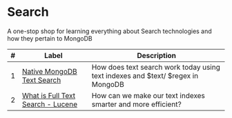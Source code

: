 # Search
A one-stop shop for learning everything about Search technologies and how they pertain to MongoDB

| #   | Label                                      | Description                                                                                       |
| --- | ------------------------------------------ | ------------------------------------------------------------------------------------------------- |
| 1   | [Native MongoDB Text Search](foundations/MDB-Text-Search/)        | How does text search work today using text indexes and $text/ $regex in MongoDB | --- | ------------------------------------------ | ------------------------------------------------------------------------------------------------- |
| 2   | [What is Full Text Search - Lucene](foundations/Lucene)        | How can we make our text indexes smarter and more efficient?
